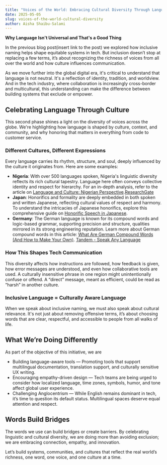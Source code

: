 ```yaml
---
title: "Voices of the World: Embracing Cultural Diversity Through Language"
date: 2025-05-05
slug: voices-of-the-world-cultural-diversity
author: Aisha Shaibu-Salami
---
```


**Why Language Isn't Universal and That's a Good Thing**

In the previous blog post(insert link to the post) we explored how inclusive naming helps shape equitable systems in tech. But inclusion doesn’t stop at replacing a few terms, it’s about recognizing the richness of voices from all over the world and how culture influences communication.

As we move further into the global digital era, it's critical to understand that language is not neutral. It's a reflection of identity, tradition, and worldview. And in the tech industry, where collaboration is increasingly cross-border and multicultural, this understanding can make the difference between building systems that exclude or empower.

## **Celebrating Language Through Culture**

This second phase shines a light on the diversity of voices across the globe. We're highlighting how language is shaped by culture, context, and community, and why honoring that matters in everything from code to customer service.

### **Different Cultures, Different Expressions**

Every language carries its rhythm, structure, and soul, deeply influenced by the culture it originates from. Here are some examples:

- **Nigeria**: With over 500 languages spoken, Nigeria's linguistic diversity reflects its rich cultural tapestry. Language here often conveys collective identity and respect for hierarchy. For an in-depth analysis, refer to the article on [Language and Culture: Nigerian Perspective](https://www.researchgate.net/publication/309277107_Language_and_Culture_Nigerian_Perspective).[ResearchGate](https://www.researchgate.net/publication/309277107_Language_and_Culture_Nigerian_Perspective)
- **Japan**: Honorifics and formality are deeply embedded in both spoken and written Japanese, reflecting cultural values of respect and harmony. To understand the intricacies of Japanese honorifics, explore this comprehensive guide on [Honorific Speech in Japanese](https://en.wikipedia.org/wiki/Honorific_speech_in_Japanese).
- **Germany**: The German language is known for its compound words and logic-based grammar, supporting precision and structure, qualities mirrored in its strong engineering reputation. Learn more about German compound words in this article: [What Are German Compound Words (And How to Make Your Own)](https://tandem.net/blog/german-compound-words). [Tandem - Speak Any Language](https://tandem.net/blog/german-compound-words)

### **How This Shapes Tech Communication**

This diversity affects how instructions are followed, how feedback is given, how error messages are understood, and even how collaborative tools are used. A culturally insensitive phrase in one region might unintentionally confuse or offend. A “direct” message, meant as efficient, could be read as “harsh” in another culture.

### **Inclusive Language = Culturally Aware Language**

When we speak about inclusive naming, we must also speak about cultural relevance. It's not just about removing offensive terms, it’s about choosing words that are clear, respectful, and accessible to people from all walks of life.

## **What We’re Doing Differently**

As part of the objective of this initiative, we are 

- Building language-aware tools — Promoting tools that support multilingual documentation, translation support, and culturally sensitive UX writing.
- Encouraging empathy-driven design — Tech teams are being urged to consider how localized language, time zones, symbols, humor, and tone affect global user experience.
- Challenging Anglocentrism — While English remains dominant in tech, it’s time to question its default status. Multilingual spaces deserve equal attention and respect.

## **Words Build Bridges**

The words we use can build bridges or create barriers. By celebrating linguistic and cultural diversity, we are doing more than avoiding exclusion; we are embracing connection, empathy, and innovation.

Let’s build systems, communities, and cultures that reflect the real world’s richness, one word, one voice, and one culture at a time.